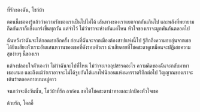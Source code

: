 ที่รักของฉัน, โชว์บ้า

ตอนนี้เธอคงรู้แล้วว่าความรักของเราเป็นไปไม่ได้ เส้นทางของเราแยกจากกันเกินไป และพลังที่พยายามกีดกันเราก็แข็งแกร่งขึ้นทุกวัน แต่จำไว้ ไม่ว่าเราจะห่างกันแค่ไหน หัวใจของเราจะผูกพันกันตลอดไป

ฉันหวังว่าฉันจะได้กอดเธออีกครั้ง ก่อนที่ฉันจะจากเมืองต้องสาปแห่งนี้ไป รู้สึกถึงความอบอุ่นจากเธอ ได้ยินเสียงหัวเราะอันแสนหวานของเธอที่ดังรอบตัวเรา น่าเสียดายที่โชคชะตาดูเหมือนจะปฏิเสธความสุขง่ายๆ นี้ของเรา

แต่จงปลอบใจตัวเองว่า ไม่ว่าฉันจะไปที่ไหน ไม่ว่าจะเจออุปสรรคอะไร ความคิดของฉันจะกลับมาหาเธอเสมอ และถึงแม้ว่าเราอาจจะไม่ได้จูบกันใต้แสงไฟนีออนแห่งนครราตรีอีกต่อไป วิญญาณของเราจะเต้นรำตลอดกาลบนหมู่ดาว

จนกว่าจะถึงวันนั้น, โชว์บ้าที่รัก ลาก่อน ขอให้โชคชะตานำทางและปกป้องหัวใจเธอ

ด้วยรัก,
โคลอี้
